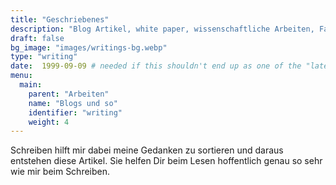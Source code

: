 ```yaml
---
title: "Geschriebenes"
description: "Blog Artikel, white paper, wissenschaftliche Arbeiten, Fallstudien und mehr"
draft: false
bg_image: "images/writings-bg.webp"
type: "writing"
date:  1999-09-09 # needed if this shouldn't end up as one of the "latest posts"
menu:
  main:
    parent: "Arbeiten"
    name: "Blogs und so"
    identifier: "writing"
    weight: 4
---
```


Schreiben hilft mir dabei meine Gedanken zu sortieren und daraus entstehen diese Artikel. Sie helfen Dir beim Lesen hoffentlich genau so sehr wie mir beim Schreiben.

